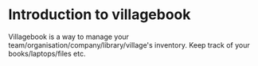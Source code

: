 # Introduction to villagebook

Villagebook is a way to manage your team/organisation/company/library/village's inventory. Keep track of your books/laptops/files etc.
